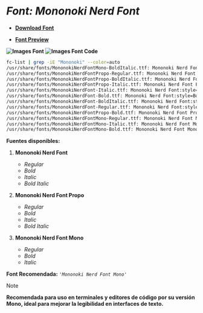 <!-- Autor: Daniel Benjamin Perez Morales -->
<!-- GitHub: https://github.com/DanielPerezMoralesDev13 -->
<!-- Correo electrónico: danielperezdev@proton.me -->

# ***Font: Mononoki Nerd Font***

- **[Download Font](https://github.com/ryanoasis/nerd-fonts/releases/download/v3.2.1/Mononoki.zip "https://github.com/ryanoasis/nerd-fonts/releases/download/v3.2.1/Mononoki.zip")**

- **[Font Preview](https://www.programmingfonts.org/#mononoki "https://www.programmingfonts.org/#mononoki")**

**![Images Font](../../Fonts/Mononoki%20Nerd%20Font.png "Fonts/Mononoki Nerd Font.png")**
**![Images Font Code](../../Font%20Images%20Code/Mononoki%20Nerd%20Font%20Code.png "Font Images Code/Mononoki Nerd Font Code.png")**

```bash
fc-list | grep -iE "Mononoki" --color=auto
/usr/share/fonts/MononokiNerdFontMono-BoldItalic.ttf: Mononoki Nerd Font Mono:style=Bold Italic
/usr/share/fonts/MononokiNerdFontPropo-Regular.ttf: Mononoki Nerd Font Propo:style=Regular
/usr/share/fonts/MononokiNerdFontPropo-BoldItalic.ttf: Mononoki Nerd Font Propo:style=Bold Italic
/usr/share/fonts/MononokiNerdFontPropo-Italic.ttf: Mononoki Nerd Font Propo:style=Italic
/usr/share/fonts/MononokiNerdFont-Italic.ttf: Mononoki Nerd Font:style=Italic
/usr/share/fonts/MononokiNerdFont-Bold.ttf: Mononoki Nerd Font:style=Bold
/usr/share/fonts/MononokiNerdFont-BoldItalic.ttf: Mononoki Nerd Font:style=Bold Italic
/usr/share/fonts/MononokiNerdFont-Regular.ttf: Mononoki Nerd Font:style=Regular
/usr/share/fonts/MononokiNerdFontPropo-Bold.ttf: Mononoki Nerd Font Propo:style=Bold
/usr/share/fonts/MononokiNerdFontMono-Regular.ttf: Mononoki Nerd Font Mono:style=Regular
/usr/share/fonts/MononokiNerdFontMono-Italic.ttf: Mononoki Nerd Font Mono:style=Italic
/usr/share/fonts/MononokiNerdFontMono-Bold.ttf: Mononoki Nerd Font Mono:style=Bold
```

**Fuentes disponibles:**

1. **Mononoki Nerd Font**
   - *Regular*
   - *Bold*
   - *Italic*
   - *Bold Italic*

2. **Mononoki Nerd Font Propo**
   - *Regular*
   - *Bold*
   - *Italic*
   - *Bold Italic*

3. **Mononoki Nerd Font Mono**
   - *Regular*
   - *Bold*
   - *Italic*

**Font Recomendada:** *`'Mononoki Nerd Font Mono'`*

> [!NOTE]
> **Recomendada para uso en terminales y editores de código por su versión Mono, ideal para mejorar la legibilidad en interfaces de texto.**
